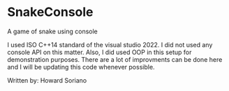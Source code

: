 # SnakeConsole
A game of snake using console

I used ISO C++14 standard of the visual studio 2022.
I did not used any console API on this matter.
Also, I did used OOP in this setup for demonstration purposes.
There are a lot of improvments can be done here and I will be updating this code whenever possible.

Written by: Howard Soriano
